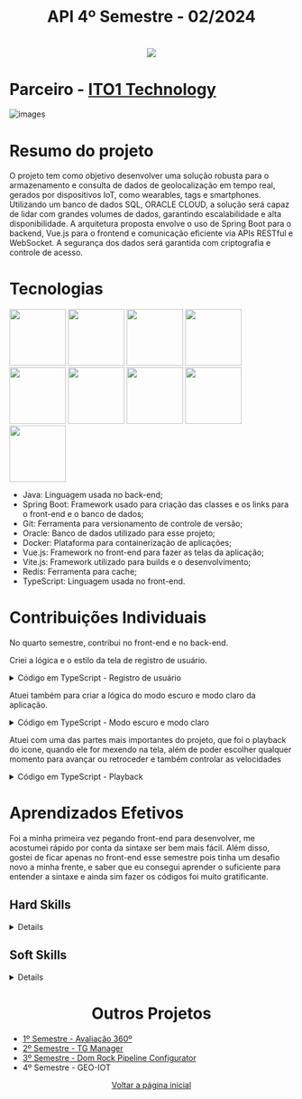 <h1 align="center">API 4º Semestre - 02/2024</h1>
<h1 align="center"> 
  <a href="https://github.com/manolito-fatec/geo-iot-2024-1"><img src="https://img.shields.io/badge/GitHub-Repositório Projeto-181717?style=for-the-badge&logo=github"></a>
</h1>

# Parceiro - [ITO1 Technology](https://www.ito1.com.br/)
![images](https://github.com/user-attachments/assets/c2b2827f-883a-4889-98d8-6e74f3db2456)

# Resumo do projeto
O projeto tem como objetivo desenvolver uma solução robusta para o armazenamento e consulta de dados de geolocalização em tempo real, gerados por dispositivos IoT, como wearables, tags e smartphones. Utilizando um banco de dados SQL, ORACLE CLOUD, a solução será capaz de lidar com grandes volumes de dados, garantindo escalabilidade e alta disponibilidade. A arquitetura proposta envolve o uso de Spring Boot para o backend, Vue.js para o frontend e comunicação eficiente via APIs RESTful e WebSocket. A segurança dos dados será garantida com criptografia e controle de acesso.

# Tecnologias
<img src="https://cdn.jsdelivr.net/gh/devicons/devicon@latest/icons/java/java-original.svg" width="100" height="100"/> <img src="https://cdn.jsdelivr.net/gh/devicons/devicon@latest/icons/spring/spring-original.svg" width="100" height="100" /> <img src="https://cdn.jsdelivr.net/gh/devicons/devicon@latest/icons/git/git-original.svg" width="100" height="100" /> <img src="https://cdn.jsdelivr.net/gh/devicons/devicon@latest/icons/oracle/oracle-original.svg" width="100" height="100" /> <img src="https://cdn.jsdelivr.net/gh/devicons/devicon@latest/icons/docker/docker-original.svg" width="100" height="100" /> <img src="https://cdn.jsdelivr.net/gh/devicons/devicon@latest/icons/vuejs/vuejs-original.svg" width="100" height="100" /> <img src="https://cdn.jsdelivr.net/gh/devicons/devicon@latest/icons/vitejs/vitejs-original.svg" width="100" height="100" /> <img src="https://cdn.jsdelivr.net/gh/devicons/devicon@latest/icons/redis/redis-original.svg" width="100" height="100" /> <img src="https://cdn.jsdelivr.net/gh/devicons/devicon@latest/icons/typescript/typescript-original.svg" width="100" height="100" />

- Java: Linguagem usada no back-end;
- Spring Boot: Framework usado para criação das classes e os links para o front-end e o banco de dados;
- Git: Ferramenta para versionamento de controle de versão;
- Oracle: Banco de dados utilizado para esse projeto;
- Docker: Plataforma para containerização de aplicações;
- Vue.js: Framework no front-end para fazer as telas da aplicação;
- Vite.js: Framework utilizado para builds e o desenvolvimento;
- Redis: Ferramenta para cache;
- TypeScript: Linguagem usada no front-end.

# Contribuições Individuais
No quarto semestre, contribui no front-end e no back-end.

Criei a lógica e o estilo da tela de registro de usuário.

<details>
  <summary> Código em TypeScript - Registro de usuário </summary>
    
```typescript
<script setup>
import router from '@/router'
import {ref} from 'vue';
import Logo from "@/assets/Logo.png";
import {useToast} from "vue-toastification";
import {darkModeClick} from '@/components/stores/StoreDarkModeGetClick.js';
import {registerUser, verifyIfHaveTwoEmails} from "@/services/apiService.ts";

const toast = useToast();
const email = ref("");
const password = ref("");
const confirmPassword = ref("")
const option = ref("");
const errorEmail = ref(false);
const errorPassword = ref(false);
const errorConfirmPassword = ref(false);
const errorOption = ref(false);
const store = darkModeClick();

const returnHome = () => {
  router.push("/home");
}

async function submitUser() {
  const response = await verifyIfHaveTwoEmails(email.value);

  errorEmail.value = false;
  errorPassword.value = false;
  errorConfirmPassword.value = false;
  errorOption.value = false;

  if (!email.value) {
    errorEmail.value = true;
  }
  if (!password.value) {
    errorPassword.value = true;
  }
  if (!confirmPassword.value) {
    errorConfirmPassword.value = true;
  }
  if (!option.value) {
    errorOption.value = true;
  } else if (!(email.value.match("@"))) {
    toast.error("Coloque um e-mail válido!")
  } else if (password.value != confirmPassword.value) {
    toast.error("As senhas não conferem.");
  } else if (response.emailExist) {
    toast.error("O usuário já está cadastrado.");
  } else {
    await registerUser(email.value,
        password.value,
        option.value
    )
    toast.success("Usuário Cadastrado!");

    email.value = "";
    password.value = "";
    confirmPassword.value = "";
    option.value = "";
  }
}
  
```
</details> 

Atuei também para criar a lógica do modo escuro e modo claro da aplicação.

<details>
  <summary> Código em TypeScript - Modo escuro e modo claro </summary>
  
Estilo:
```typescript
<template>  
  <div class="dark-white-mode">
    <input type="checkbox" id="toggle" @click="$emit('toggleDarkLightMode')"/>
    <label for="toggle" class="toggle-label">
      <i class="fas fa-moon moon"></i>
      <i class="fas fa-sun sun"></i>
    </label>
  </div>
</template>

<style scoped>

input[type="checkbox"] {
  display: none;
}

.toggle-label {
  cursor: pointer;
  display: flex;
  position: relative;
  justify-content: center;
  align-items: center; 
  width: 35px;
  height: 35px;
}

.sun, .moon {
  text-align: center;
  position: absolute;
  font-size: 35px;
  transition: 0.3s;
}

.sun {
  opacity: 0;
  color: white;
}

.moon {
  opacity: 1;
  color: black;
}

input[type="checkbox"]:checked + .toggle-label .sun {
  opacity: 1;
}

input[type="checkbox"]:checked + .toggle-label .moon {
  opacity: 0;
}

</style>
```

Lógica:
```typescript
let darkOrWhiteMap: string;
const baseLayer = ref<BaseLayer>();
const mapMode = ref(false);

function toggleTheme() {
  mapMode.value = !mapMode.value;

  if (mapMode.value) {
    darkOrWhiteMap = 'streets-v2-dark';
  } else {
    darkOrWhiteMap = 'streets-v2';
  }

  baseLayer.value?.setSource(
    new XYZ({
      url: `https://api.maptiler.com/maps/${darkOrWhiteMap}/{z}/{x}/{y}.png?key=eR9oB64MlktZG90QwIJ7`
    })
  );
}
```

</details>

Atuei com uma das partes mais importantes do projeto, que foi o playback do icone, quando ele for mexendo na tela, além de poder escolher qualquer momento para avançar ou retroceder e também controlar as velocidades

<details>
  <summary>Código em TypeScript - Playback </summary>
  
```javascript

import 'ol/ol.css';
import { getClick } from '@/components/stores/StoreGetClick.js' 
import DropdownSpeed from '@/components/filter/DropdownSpeed.vue';
import ButtonStartPause from '@/components/ButtonStartPause.vue';
import { ref, defineProps, watch } from 'vue';
import Feature from 'ol/Feature';
import { LineString } from 'ol/geom';
import ButtonBackward from '@/components/ButtonBackward.vue';
import ButtonForward from '@/components/ButtonForward.vue';
import ButtonRestart from '@/components/ButtonRestart.vue';
import { Icon, Style } from 'ol/style';
import IconPositionMap from '../assets/IconPositionMap.png';
import Coordinate from 'ol/coordinate';
import { onMounted } from 'vue';

const store = getClick();
const animating = ref(false);
const startTime = ref(0);
let angulo = 0;

const elapsedTime = ref(0);
const duration = ref(30000);
const selectedValue = ref('1x');

const props = defineProps<{
  rota: LineString,
  iconMap: Feature,
  allCoordinatesAnimation: Coordinate[],
  anguloInicial: number,
}>();

function watchChanges(newValue) {
  const playbackControl = document.getElementById('control-movement');
  const buttonStartPause = document.getElementById('button-start-pause');

  if (newValue) {
    playbackControl.style.width = '59.78%';
    buttonStartPause.style.left = '550px';
    playbackControl.style.left = '520px';
  } else {
    playbackControl.style.width = '92.6%';
    buttonStartPause.style.left = '145px';
    playbackControl.style.left = '100px';
  }
}

watch(
  () => store.onClickFilters,
  (newValue) => {
    watchChanges(newValue);
  }
);

function getRotationIcon() {
  const coordinates = props.rota.getCoordinates();
  const progress = Math.min(elapsedTime.value / duration.value, 1);

  let currentIndex = 0;
  let accumulatedDistance = 0;

  for (let i = 0; i < coordinates.length - 1; i++) {

    const coord1 = coordinates[i];
    const coord2 = coordinates[i + 1];

    const dist = Math.sqrt(Math.pow(coord2[0] - coord1[0], 2) + Math.pow(coord2[1] - coord1[1], 2));
    accumulatedDistance += dist;

    if (accumulatedDistance >= props.rota.getLength() * progress) {
      currentIndex = i;
      break;
    }
  }

  const currentCoord = coordinates[currentIndex];
  const nextCoord = coordinates[Math.min(currentIndex + 1, coordinates.length - 1)];

  const deltaLon = nextCoord[0] - currentCoord[0];
  const deltaLat = nextCoord[1] - currentCoord[1];

  angulo = Math.atan2(deltaLat, deltaLon) * -1;
}

function handleChangeColorRange() {
  if (!animating.value) {
    animating.value = false;
    startTime.value = new Date().getTime() - elapsedTime.value;

    const rangeInput = document.getElementById('speed');
    const percentage = ((elapsedTime.value / duration.value) * 100) + 0.1;
    
    rangeInput.style.setProperty('--elapsedTime', `${percentage}%`);
    
    const progress = Math.min(elapsedTime.value / duration.value, 1); 
    const coord = props.rota.getCoordinateAt(progress);
    props.iconMap.getGeometry().setCoordinates(coord);

  } else {
    
    animating.value = false;
    startTime.value = new Date().getTime() - elapsedTime.value;

    const rangeInput = document.getElementById('speed');
    const percentage = ((elapsedTime.value / duration.value) * 100) + 0.1;
    
    rangeInput.style.setProperty('--elapsedTime', `${percentage}%`);
    
    const progress = Math.min(elapsedTime.value / duration.value, 1); 
    const coord = props.rota.getCoordinateAt(progress);
    props.iconMap.getGeometry().setCoordinates(coord);

    continueAnimation();
  }
}

function changeColorRange() {
  const rangeInput = document.getElementById('speed');
  const percentage = ((elapsedTime.value / duration.value) * 100) + 0.1;
  rangeInput.style.setProperty('--elapsedTime', `${percentage}%`);
} 

function continueAnimation() {
  if (!animating.value) {
    initiateAnimation();
  } 
}

function typeVelocity() {
  if (selectedValue.value === "0.5x") {
    if (!animating.value) {
      adjustVelocity(0.5);
    } else {
      pauseAnimation();
      adjustVelocity(0.5);
      continueAnimation();
    }
  } else if (selectedValue.value === "1x") {
    if (!animating.value) {
      adjustVelocity(1);
    } else {
      pauseAnimation();
      adjustVelocity(1);
      continueAnimation();
    }
  } else {
    if (!animating.value) {
      adjustVelocity(2);
    } else {
      pauseAnimation();
      adjustVelocity(2);
      continueAnimation();
    }
  }
}

function adjustVelocity(duracao) {
  if (!animating.value) {
    const progress = elapsedTime.value / duration.value;
    duration.value = 30000 / duracao;
    elapsedTime.value = progress * duration.value;
  } else {
    pauseAnimation();
    const progress = elapsedTime.value / duration.value;
    duration.value = 30000 / duracao;
    elapsedTime.value = progress * duration.value;
    continueAnimation();
  }
  adjustPosition();
}

function startAndPause() {
  if (animating.value) {
    pauseAnimation();
  } else {
    initiateAnimation();
  }
}

function initiateAnimation() {
  animating.value = true;
  startTime.value = new Date().getTime() - elapsedTime.value;
  requestAnimationFrame(routeAnimation); 
}

function pauseAnimation() {
  if (animating.value) {
    animating.value = false;
    elapsedTime.value = (new Date().getTime() - startTime.value);
  }
}

function routeAnimation() {
  if (animating.value) {
    const progress = Math.min(elapsedTime.value / duration.value, 1); 
    elapsedTime.value = new Date().getTime() - startTime.value;

    const coord = props.rota.getCoordinateAt(progress);
    props.iconMap.getGeometry().setCoordinates(coord);

    changeColorRange();
    getRotationIcon();

    props.iconMap.setStyle(new Style({
      image: new Icon({
        src: IconPositionMap,
        anchor: [0.5, 0.5],
        scale: 0.2,
        rotation: angulo
      }),
    }));

    if (progress < 1) {
      requestAnimationFrame(routeAnimation);
    }
  }
}

function adjustPosition() {
  const progress = Math.min(elapsedTime.value / duration.value, 1);
  const coord = props.rota.getCoordinateAt(progress);
  props.iconMap.getGeometry().setCoordinates(coord);
  elapsedTime.value = progress * duration.value;
}

function restartAnimation() {
  elapsedTime.value = 0;

  changeColorRange();

  props.iconMap.setStyle(new Style({
    image: new Icon({
      src: IconPositionMap,
      anchor: [0.5, 0.5],
      scale: 0.2,
      rotation: props.anguloInicial
    }),
  }));

  adjustPosition();
  
  if (animating.value) {
    initiateAnimation();
  }
}

onMounted(() => {
  watchChanges(store.onClickFilters);
})

</script>
```

</details>


# Aprendizados Efetivos
Foi a minha primeira vez pegando front-end para desenvolver, me acostumei rápido por conta da sintaxe ser bem mais fácil. Além disso, gostei de ficar apenas no front-end esse semestre pois tinha um desafio novo a minha frente, e saber que eu consegui aprender o suficiente para entender a sintaxe e ainda sim fazer os códigos foi muito gratificante.

## Hard Skills
<details>
  
| Habilidade | Nota | Classificação |
| :-----: | :-----: | :-----: |
| GitHub |	★★★★★ | Sei fazer com autonomia |
| TypeScript | ★★☆☆☆ | Já ouvi falar |
| JavaScript | ★★☆☆☆ | Já ouvi falar |
| Vue.js | ★★☆☆☆ | Já ouvi falar |

</details> 

## Soft Skills
<details>
  
| Habilidade |	Classificação |
| :-----: | :-----: |
| Trabalho em equipe |	Busquei ajudar o time a entender e corrigir bugs que vinham do processo |
| Colaboração | Sempre disponivel, ajudava quem precisasse de ajuda |
| Autonomia | Fui muito autonomo, raramente pedia ajuda externa ou de outros grupos |

</details> 

<h1 align="center">Outros Projetos</h1>

- [1º Semestre - Avaliação 360º](../1sem/README.md)
- [2º Semestre - TG Manager](../2sem/README.md)
- [3º Semestre - Dom Rock Pipeline Configurator](../3sem/README.md)
- 4º Semestre - GEO-IOT
<p align="center"><a href="../README.md">Voltar a página inicial</p>

